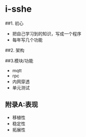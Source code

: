 # i-sshe

##1. 初心
* 把自己学习到的知识，写成一个程序
* 每年写几个功能


##2. 架构


##3.模块/功能
* mqtt
* rpc
* 内网穿透
* 单元测试


## 附录A:表现
* 移植性
* 稳定性
* 拓展性
